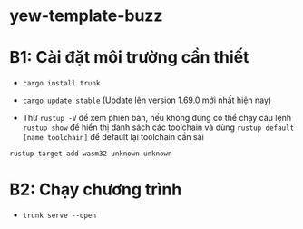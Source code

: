 # yew-template-buzz

# B1: Cài đặt môi trường cần thiết

- `cargo install trunk`

- `cargo update stable` (Update lên version 1.69.0 mới nhất hiện nay)

- Thử `rustup -V` để xem phiên bản, nếu không đúng có thể chạy câu lệnh `rustup show` để hiển thị danh sách các toolchain và dùng `rustup default [name toolchain]` để default lại toolchain cần sài

`rustup target add wasm32-unknown-unknown`

# B2: Chạy chương trình

- `trunk serve --open`